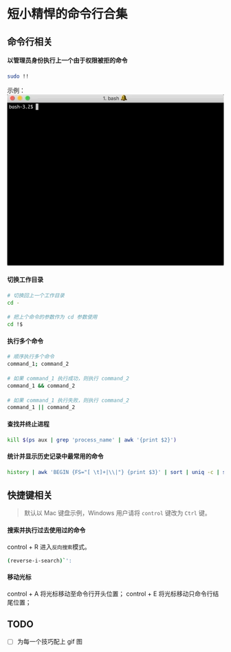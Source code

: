 # 短小精悍的命令行合集

## 命令行相关

#### 以管理员身份执行上一个由于权限被拒的命令
```bash
sudo !!
```
示例：
![sudo !!](./images/sudo_!!.gif)

#### 切换工作目录
```bash
# 切换回上一个工作目录
cd -

# 把上个命令的参数作为 cd 参数使用
cd !$
```
#### 执行多个命令
```bash
# 顺序执行多个命令
command_1; command_2

# 如果 command_1 执行成功，则执行 command_2
command_1 && command_2

# 如果 command_1 执行失败，则执行 command_2
command_1 || command_2
```
#### 查找并终止进程
```bash
kill $(ps aux | grep 'process_name' | awk '{print $2}')
```

#### 统计并显示历史记录中最常用的命令
```bash
history | awk 'BEGIN {FS="[ \t]+|\\|"} {print $3}' | sort | uniq -c | sort -nr | head
```

## 快捷键相关

> 默认以 Mac 键盘示例，Windows 用户请将 `control` 键改为 `Ctrl` 键。

#### 搜索并执行过去使用过的命令
control + R 进入`反向搜索`模式。
```bash
(reverse-i-search)`':
```

#### 移动光标

control + A 将光标移动至命令行开头位置；
control + E 将光标移动只命令行结尾位置；

## TODO
- [ ] 为每一个技巧配上 gif 图




